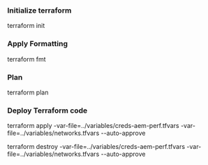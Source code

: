 ### Initialize terraform    
terraform init

### Apply Formatting  
terraform fmt

### Plan 
terraform plan

### Deploy Terraform code
terraform apply -var-file=../variables/creds-aem-perf.tfvars -var-file=../variables/networks.tfvars --auto-approve

terraform destroy -var-file=../variables/creds-aem-perf.tfvars -var-file=../variables/networks.tfvars --auto-approve


